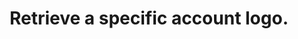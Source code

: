 ---
title: Retrieve a specific account logo.
excerpt: Project is typically 'manager' but is ignored.
api:
  file: api_docs.json
  operationId: patch_api-v3-accountshortname-projectshortname-account-logo
hidden: false
---